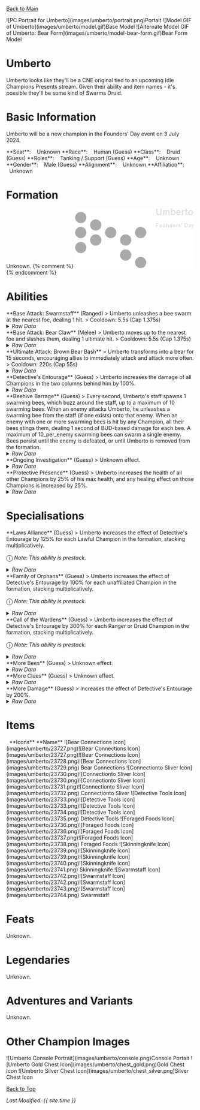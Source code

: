 [Back to Main](index.md)

<span class="championPortraitsRow">
    <span class="championPortraitsImage">
        ![PC Portrait for Umberto](images/umberto/portrait.png)Portait
    </span>
    <span class="championPortraitsImage">
        ![Model GIF of Umberto](images/umberto/model.gif)Base Model
    </span>
    <span class="championPortraitsImage">
        ![Alternate Model GIF of Umberto: Bear Form](images/umberto/model-bear-form.gif)Bear Form Model
    </span>
</span>

# Umberto

Umberto looks like they'll be a CNE original tied to an upcoming Idle Champions Presents stream. Given their ability and item names - it's possible they'll be some kind of Swarms Druid.

# Basic Information

Umberto will be a new champion in the Founders' Day event on 3 July 2024.

<span class="champStatsTableColumn">
    <span class="champStatsTableRow">
        <span class="champStatsTableInfoHeader">
            <span style="margin-right:4px;">**Seat**:</span>
        </span>
        <span class="champStatsTableInfoSmall">
            <span style="margin-left:8px;">Unknown</span>
        </span>
    </span>
    <span class="champStatsTableRow">
        <span class="champStatsTableInfoHeader">
            <span style="margin-right:4px;">**Race**:</span>
        </span>
        <span class="champStatsTableInfoSmall">
            <span style="margin-left:8px;">Human (Guess)</span>
        </span>
    </span>
    <span class="champStatsTableRow">
        <span class="champStatsTableInfoHeader">
            <span style="margin-right:4px;">**Class**:</span>
        </span>
        <span class="champStatsTableInfoSmall">
            <span style="margin-left:8px;">Druid (Guess)</span>
        </span>
    </span>
    <span class="champStatsTableRow">
        <span class="champStatsTableInfoHeader">
            <span style="margin-right:4px;">**Roles**:</span>
        </span>
        <span class="champStatsTableInfoSmall">
            <span style="margin-left:8px;">Tanking / Support (Guess)</span>
        </span>
    </span>
    <span class="champStatsTableRow">
        <span class="champStatsTableInfoHeader">
            <span style="margin-right:4px;">**Age**:</span>
        </span>
        <span class="champStatsTableInfoSmall">
            <span style="margin-left:8px;">Unknown</span>
        </span>
    </span>
    <span class="champStatsTableRow">
        <span class="champStatsTableInfoHeader">
            <span style="margin-right:4px;">**Gender**:</span>
        </span>
        <span class="champStatsTableInfoSmall">
            <span style="margin-left:8px;">Male (Guess)</span>
        </span>
    </span>
    <span class="champStatsTableRow">
        <span class="champStatsTableInfoHeader">
            <span style="margin-right:4px;">**Alignment**:</span>
        </span>
        <span class="champStatsTableInfoSmall">
            <span style="margin-left:8px;">Unknown</span>
        </span>
    </span>
    <span class="champStatsTableRow">
        <span class="champStatsTableInfoHeader">
            <span style="margin-right:4px;">**Affiliation**:</span>
        </span>
        <span class="champStatsTableInfoSmall">
            <span style="margin-left:8px;">Unknown</span>
        </span>
    </span>
</span>

# Formation

Unknown.
{% comment %}
<span class="formationBorder">
    ![Formation Layout](images/umberto/formation.png)
</span>
{% endcomment %}

# Abilities

<div markdown="1" class="abilityBorder"><div markdown="1" class="abilityBorderInner">
**Base Attack: Swarmstaff** (Ranged)
> Umberto unleashes a bee swarm at the nearest foe, dealing 1 hit.  
> Cooldown: 5.5s (Cap 1.375s)
<details><summary><em>Raw Data</em></summary>
<p>
<pre>
{
    "id": 763,
    "name": "Swarmstaff",
    "description": "Umberto unleashes a bee swarm at the nearest foe, dealing 1 hit.",
    "long_description": "",
    "graphic_id": 0,
    "target": "front",
    "num_targets": 1,
    "aoe_radius": 0,
    "damage_modifier": 1,
    "cooldown": 5.5,
    "animations": [
        {
            "type": "ranged_attack",
            "projectile": "umberto_bee_swarm",
            "shoot_frame": 8,
            "shoot_offset_x": 100,
            "shoot_offset_y": -30
        }
    ],
    "tags": [
        "ranged"
    ],
    "damage_types": [
        "ranged"
    ]
}
</pre>
</p>
</details>
</div></div>
<div markdown="1" class="abilityBorder"><div markdown="1" class="abilityBorderInner">
**Base Attack: Bear Claw** (Melee)
> Umberto moves up to the nearest foe and slashes them, dealing 1 ultimate hit.  
> Cooldown: 5.5s (Cap 1.375s)
<details><summary><em>Raw Data</em></summary>
<p>
<pre>
{
    "id": 765,
    "name": "Bear Claw",
    "description": "Umberto moves up to the nearest foe and slashes them, dealing 1 ultimate hit.",
    "long_description": "",
    "graphic_id": 0,
    "target": "front",
    "num_targets": 1,
    "aoe_radius": 0,
    "damage_modifier": 1,
    "cooldown": 5.5,
    "animations": [
        {
            "type": "melee_attack",
            "target_offset_x": -50,
            "start_frame": 5,
            "damage_frame": 14,
            "jump_sound": 30,
            "sound_frames": {
                "2": 194
            },
            "force_count_for_bud": false
        }
    ],
    "tags": [
        "melee"
    ],
    "damage_types": [
        "melee"
    ]
}
</pre>
</p>
</details>
</div></div>

<div markdown="1" class="abilityBorder"><div markdown="1" class="abilityBorderInner">
**Ultimate Attack: Brown Bear Bash**
> Umberto transforms into a bear for 15 seconds, encouraging allies to immediately attack and attack more often.  
> Cooldown: 220s (Cap 55s)
<details><summary><em>Raw Data</em></summary>
<p>
<pre>
{
    "id": 764,
    "name": "Brown Bear Bash",
    "description": "Umberto transforms into a bear for 15 seconds, encouraging allies to attack more often.",
    "long_description": "Umberto transforms into a bear for 15 seconds, encouraging allies to immediately attack and attack more often.",
    "graphic_id": 23773,
    "target": "none",
    "num_targets": 0,
    "aoe_radius": 0,
    "damage_modifier": 1,
    "cooldown": 220,
    "animations": [
        {
            "type": "ultimate_attack",
            "ultimate": "umberto"
        }
    ],
    "tags": [
        "ultimate"
    ],
    "damage_types": []
}
</pre>
</p>
</details>
</div></div>

<div markdown="1" class="abilityBorder"><div markdown="1" class="abilityBorderInner">
**Detective's Entourage** (Guess)
> Umberto increases the damage of all Champions in the two columns behind him by 100%.
<details><summary><em>Raw Data</em></summary>
<p>
<pre>
{
    "id": 1991,
    "flavour_text": "",
    "description": {
        "desc": "Umberto increases the damage of all Champions in the two columns behind him by $amount%"
    },
    "effect_keys": [
        {
            "off_when_benched": true,
            "effect_string": "hero_dps_multiplier_mult,100",
            "targets": [
                "prev_two_col"
            ]
        }
    ],
    "requirements": "",
    "graphic_id": 23764,
    "large_graphic_id": 23760,
    "properties": {
        "is_formation_ability": true,
        "owner_use_outgoing_description": true
    }
}
</pre>
</p>
</details>
</div></div>

<div markdown="1" class="abilityBorder"><div markdown="1" class="abilityBorderInner">
**Beehive Barrage** (Guess)
> Every second, Umberto's staff spawns 1 swarming bees, which buzz around the staff, up to a maximum of 10 swarming bees. When an enemy attacks Umberto, he unleashes a swarming bee from the staff (if one exists) onto that enemy. When an enemy with one or more swarming bees is hit by any Champion, all their bees stings them, dealing 1 second of BUD-based damage for each bee. A maximum of 10_per_enemy swarming bees can swarm a single enemy. Bees persist until the enemy is defeated, or until Umberto is removed from the formation.
<details><summary><em>Raw Data</em></summary>
<p>
<pre>
{
    "id": 1992,
    "flavour_text": "",
    "description": {
        "conditions": [
            {
                "condition": "compare amount == 1",
                "desc": "Every second, Umberto's staff spawns a swarming bee, which buzzes around the staff, up to a maximum of $max_bees swarming bees. When an enemy attacks Umberto, he unleashes a swarming bee from the staff (if one exists) onto that enemy. When an enemy with one or more swarming bees is hit by any Champion, all their bees stings them, dealing $bud_seconds_per_bee second of BUD-based damage for each bee. A maximum of $max_bees_per_enemy swarming bees can swarm a single enemy. Bees persist until the enemy is defeated, or until Umberto is removed from the formation."
            },
            {
                "desc": "Every second, Umberto's staff spawns $amount swarming bees, which buzz around the staff, up to a maximum of $max_bees swarming bees. When an enemy attacks Umberto, he unleashes a swarming bee from the staff (if one exists) onto that enemy. When an enemy with one or more swarming bees is hit by any Champion, all their bees stings them, dealing $bud_seconds_per_bee second of BUD-based damage for each bee. A maximum of $max_bees_per_enemy swarming bees can swarm a single enemy. Bees persist until the enemy is defeated, or until Umberto is removed from the formation."
            }
        ]
    },
    "effect_keys": [
        {
            "off_when_benched": true,
            "effect_string": "umberto_beehive_barrage,1",
            "max_bees": 10,
            "max_bees_per_enemy": 5,
            "bud_seconds_per_bee": 1,
            "bee_graphic": 22718,
            "bee_offset_x": 64,
            "bee_offset_y": -98,
            "bee_offset_bear_x": 84,
            "bee_offset_bear_y": -102
        }
    ],
    "requirements": "",
    "graphic_id": 23763,
    "large_graphic_id": 23759,
    "properties": {
        "is_formation_ability": true,
        "owner_use_outgoing_description": true,
        "retain_on_slot_changed": true
    }
}
</pre>
</p>
</details>
</div></div>

<div markdown="1" class="abilityBorder"><div markdown="1" class="abilityBorderInner">
**Ongoing Investigation** (Guess)
> Unknown effect.
<details><summary><em>Raw Data</em></summary>
<p>
<pre>
{
    "id": 1993,
    "flavour_text": "",
    "description": {
        "desc": ""
    },
    "effect_keys": [
        {
            "off_when_benched": true
        }
    ],
    "requirements": "",
    "graphic_id": 23765,
    "large_graphic_id": 23761,
    "properties": {
        "is_formation_ability": true,
        "owner_use_outgoing_description": true
    }
}
</pre>
</p>
</details>
</div></div>

<div markdown="1" class="abilityBorder"><div markdown="1" class="abilityBorderInner">
**Protective Presence** (Guess)
> Umberto increases the health of all other Champions by 25% of his max health, and any healing effect on those Champions is increased by 25%.
<details><summary><em>Raw Data</em></summary>
<p>
<pre>
{
    "id": 1994,
    "flavour_text": "",
    "description": {
        "desc": "Umberto increases the health of all other Champions by $amount% of his max health, and any healing effect on those Champions is increased by $amount%."
    },
    "effect_keys": [
        {
            "off_when_benched": true,
            "effect_string": "buff_me,25"
        },
        {
            "off_when_benched": true,
            "effect_string": "increase_health_by_source_percent,0",
            "amount_expr": "upgrade_amount(15051,0)",
            "targets": [
                "other"
            ],
            "override_key_desc": "Increases the health of $target by $amount% of Umberto's max health and the effect of healing on $target by $amount%"
        },
        {
            "off_when_benched": true,
            "effect_string": "healing_mult,0",
            "amount_expr": "upgrade_amount(15051,0)",
            "targets": [
                "other"
            ],
            "skip_effect_key_desc": true
        }
    ],
    "requirements": "",
    "graphic_id": 23766,
    "large_graphic_id": 23762,
    "properties": {
        "is_formation_ability": true,
        "owner_use_outgoing_description": true,
        "indexed_effect_properties": true,
        "per_effect_index_bonuses": true,
        "default_bonus_index": 0
    }
}
</pre>
</p>
</details>
</div></div>

# Specialisations

<div markdown="1" class="abilityBorder"><div markdown="1" class="abilityBorderInner">
**Laws Alliance** (Guess)
> Umberto increases the effect of Detective's Entourage by 125% for each Lawful Champion in the formation, stacking multiplicatively.

<span style="font-size:1.2em;">ⓘ</span> *Note: This ability is prestack.*
<details><summary><em>Raw Data</em></summary>
<p>
<pre>
{
    "id": 1995,
    "flavour_text": "",
    "description": {
        "desc": "Umberto increases the effect of Detective's Entourage by $amount% for each Lawful Champion in the formation, stacking multiplicatively."
    },
    "effect_keys": [
        {
            "off_when_benched": true,
            "effect_string": "pre_stack_amount,125"
        },
        {
            "off_when_benched": true,
            "effect_string": "buff_upgrade,0,15048",
            "amount_expr": "upgrade_amount(15052,0)",
            "show_bonus": true,
            "stack_func": "per_hero_attribute",
            "per_hero_expr": "HasTag(`lawful`)",
            "amount_func": "mult"
        }
    ],
    "requirements": "",
    "graphic_id": 0,
    "large_graphic_id": 0,
    "properties": {
        "is_formation_ability": true,
        "owner_use_outgoing_description": true,
        "indexed_effect_properties": true,
        "per_effect_index_bonuses": true,
        "default_bonus_index": 0,
        "spec_option_post_apply_info": "Lawful Champions: $num_stacks___2"
    }
}
</pre>
</p>
</details>
</div></div>

<div markdown="1" class="abilityBorder"><div markdown="1" class="abilityBorderInner">
**Family of Orphans** (Guess)
> Umberto increases the effect of Detective's Entourage by 100% for each unaffiliated Champion in the formation, stacking multiplicatively.

<span style="font-size:1.2em;">ⓘ</span> *Note: This ability is prestack.*
<details><summary><em>Raw Data</em></summary>
<p>
<pre>
{
    "id": 1996,
    "flavour_text": "",
    "description": {
        "desc": "Umberto increases the effect of Detective's Entourage by $amount% for each unaffiliated Champion in the formation, stacking multiplicatively."
    },
    "effect_keys": [
        {
            "off_when_benched": true,
            "effect_string": "pre_stack_amount,100"
        },
        {
            "off_when_benched": true,
            "effect_string": "buff_upgrade,0,15048",
            "amount_expr": "upgrade_amount(15053,0)",
            "show_bonus": true,
            "stack_func": "per_hero_attribute",
            "per_hero_expr": "HasTag(`unaffiliated`)",
            "amount_func": "mult"
        }
    ],
    "requirements": "",
    "graphic_id": 0,
    "large_graphic_id": 0,
    "properties": {
        "is_formation_ability": true,
        "owner_use_outgoing_description": true,
        "indexed_effect_properties": true,
        "per_effect_index_bonuses": true,
        "default_bonus_index": 0,
        "spec_option_post_apply_info": "Unaffiliated Champions: $num_stacks___2"
    }
}
</pre>
</p>
</details>
</div></div>

<div markdown="1" class="abilityBorder"><div markdown="1" class="abilityBorderInner">
**Call of the Wardens** (Guess)
> Umberto increases the effect of Detective's Entourage by 300% for each Ranger or Druid Champion in the formation, stacking multiplicatively.

<span style="font-size:1.2em;">ⓘ</span> *Note: This ability is prestack.*
<details><summary><em>Raw Data</em></summary>
<p>
<pre>
{
    "id": 1997,
    "flavour_text": "",
    "description": {
        "desc": "Umberto increases the effect of Detective's Entourage by $amount% for each Ranger or Druid Champion in the formation, stacking multiplicatively."
    },
    "effect_keys": [
        {
            "off_when_benched": true,
            "effect_string": "pre_stack_amount,300"
        },
        {
            "off_when_benched": true,
            "effect_string": "buff_upgrade,0,15048",
            "amount_expr": "upgrade_amount(15054,0)",
            "show_bonus": true,
            "stack_func": "per_hero_attribute",
            "per_hero_expr": "HasTag(`ranger`) || HasTag(`druid`)",
            "amount_func": "mult"
        }
    ],
    "requirements": "",
    "graphic_id": 0,
    "large_graphic_id": 0,
    "properties": {
        "is_formation_ability": true,
        "owner_use_outgoing_description": true,
        "indexed_effect_properties": true,
        "per_effect_index_bonuses": true,
        "default_bonus_index": 0,
        "spec_option_post_apply_info": "Qualified Champions: $num_stacks___2"
    }
}
</pre>
</p>
</details>
</div></div>

<div markdown="1" class="abilityBorder"><div markdown="1" class="abilityBorderInner">
**More Bees** (Guess)
> Unknown effect.
<details><summary><em>Raw Data</em></summary>
<p>
<pre>
{
    "id": 1998,
    "flavour_text": "",
    "description": {
        "desc": ""
    },
    "effect_keys": [
        {
            "off_when_benched": true
        }
    ],
    "requirements": "",
    "graphic_id": 0,
    "large_graphic_id": 0,
    "properties": {
        "is_formation_ability": true,
        "owner_use_outgoing_description": true
    }
}
</pre>
</p>
</details>
</div></div>

<div markdown="1" class="abilityBorder"><div markdown="1" class="abilityBorderInner">
**More Clues** (Guess)
> Unknown effect.
<details><summary><em>Raw Data</em></summary>
<p>
<pre>
{
    "id": 1999,
    "flavour_text": "",
    "description": {
        "desc": ""
    },
    "effect_keys": [
        {
            "off_when_benched": true
        }
    ],
    "requirements": "",
    "graphic_id": 0,
    "large_graphic_id": 0,
    "properties": {
        "is_formation_ability": true,
        "owner_use_outgoing_description": true
    }
}
</pre>
</p>
</details>
</div></div>

<div markdown="1" class="abilityBorder"><div markdown="1" class="abilityBorderInner">
**More Damage** (Guess)
> Increases the effect of Detective's Entourage by 200%.
<details><summary><em>Raw Data</em></summary>
<p>
<pre>
{
    "id": 2000,
    "flavour_text": "",
    "description": {
        "desc": "Increases the effect of Detective's Entourage by $amount%."
    },
    "effect_keys": [
        {
            "off_when_benched": true,
            "effect_string": "buff_upgrade,200,15048"
        }
    ],
    "requirements": "",
    "graphic_id": 0,
    "large_graphic_id": 0,
    "properties": {
        "is_formation_ability": true,
        "owner_use_outgoing_description": true
    }
}
</pre>
</p>
</details>
</div></div>

# Items

<span class="itemTableColumn">
    <span class="itemTableRowHeader">
        <span class="itemTableIcon">
            <span style="margin-left:8px;">**Icons**</span>
        </span>
        <span class="itemTableNameSmall">
            **Name**
        </span>
    </span>
    <span class="itemTableRow">
        <span class="itemTableIcon">
            <span class="itemTableIcon1">![Bear Connections Icon](images/umberto/23727.png)</span><span class="itemTableIcon2">![Bear Connections Icon](images/umberto/23727.png)</span><span class="itemTableIcon3">![Bear Connections Icon](images/umberto/23728.png)</span><span class="itemTableIcon4">![Bear Connections Icon](images/umberto/23729.png)</span>
        </span>
        <span class="itemTableNameSmall">
            Bear Connections
        </span>
    </span>
    <span class="itemTableRow">
        <span class="itemTableIcon">
            <span class="itemTableIcon1">![Connectionto Sliver Icon](images/umberto/23730.png)</span><span class="itemTableIcon2">![Connectionto Sliver Icon](images/umberto/23730.png)</span><span class="itemTableIcon3">![Connectionto Sliver Icon](images/umberto/23731.png)</span><span class="itemTableIcon4">![Connectionto Sliver Icon](images/umberto/23732.png)</span>
        </span>
        <span class="itemTableNameSmall">
            Connectionto Sliver
        </span>
    </span>
    <span class="itemTableRow">
        <span class="itemTableIcon">
            <span class="itemTableIcon1">![Detective Tools Icon](images/umberto/23733.png)</span><span class="itemTableIcon2">![Detective Tools Icon](images/umberto/23733.png)</span><span class="itemTableIcon3">![Detective Tools Icon](images/umberto/23734.png)</span><span class="itemTableIcon4">![Detective Tools Icon](images/umberto/23735.png)</span>
        </span>
        <span class="itemTableNameSmall">
            Detective Tools
        </span>
    </span>
    <span class="itemTableRow">
        <span class="itemTableIcon">
            <span class="itemTableIcon1">![Foraged Foods Icon](images/umberto/23736.png)</span><span class="itemTableIcon2">![Foraged Foods Icon](images/umberto/23736.png)</span><span class="itemTableIcon3">![Foraged Foods Icon](images/umberto/23737.png)</span><span class="itemTableIcon4">![Foraged Foods Icon](images/umberto/23738.png)</span>
        </span>
        <span class="itemTableNameSmall">
            Foraged Foods
        </span>
    </span>
    <span class="itemTableRow">
        <span class="itemTableIcon">
            <span class="itemTableIcon1">![Skinningknife Icon](images/umberto/23739.png)</span><span class="itemTableIcon2">![Skinningknife Icon](images/umberto/23739.png)</span><span class="itemTableIcon3">![Skinningknife Icon](images/umberto/23740.png)</span><span class="itemTableIcon4">![Skinningknife Icon](images/umberto/23741.png)</span>
        </span>
        <span class="itemTableNameSmall">
            Skinningknife
        </span>
    </span>
    <span class="itemTableRow">
        <span class="itemTableIcon">
            <span class="itemTableIcon1">![Swarmstaff Icon](images/umberto/23742.png)</span><span class="itemTableIcon2">![Swarmstaff Icon](images/umberto/23742.png)</span><span class="itemTableIcon3">![Swarmstaff Icon](images/umberto/23743.png)</span><span class="itemTableIcon4">![Swarmstaff Icon](images/umberto/23744.png)</span>
        </span>
        <span class="itemTableNameSmall">
            Swarmstaff
        </span>
    </span>
</span>

# Feats

Unknown.

# Legendaries

Unknown.

# Adventures and Variants

Unknown.

# Other Champion Images

<span class="championImagesColumn">
    <span class="championImagesRow">
        <span class="championImagesPortrait">
            ![Umberto Console Portrait](images/umberto/console.png)Console Portait
        </span>
    </span>
    <span class="championImagesRow">
        <span class="championImagesChests">
            ![Umberto Gold Chest Icon](images/umberto/chest_gold.png)Gold Chest Icon
        </span>
        <span class="championImagesChests">
            ![Umberto Silver Chest Icon](images/umberto/chest_silver.png)Silver Chest Icon
        </span>
    </span>
</span>

[Back to Top](#top)

*Last Modified: {{ site.time }}*